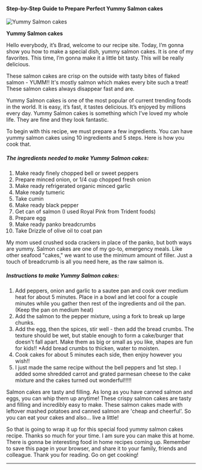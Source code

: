            

#### Step-by-Step Guide to Prepare Perfect Yummy Salmon cakes

![Yummy Salmon cakes](https://img-global.cpcdn.com/recipes/60bdb79b460f7871/751x532cq70/yummy-salmon-cakes-recipe-main-photo.jpg)

**Yummy Salmon cakes**

Hello everybody, it’s Brad, welcome to our recipe site. Today, I’m gonna show you how to make a special dish, yummy salmon cakes. It is one of my favorites. This time, I’m gonna make it a little bit tasty. This will be really delicious.

These salmon cakes are crisp on the outside with tasty bites of flaked salmon - YUMM!! It's mostly salmon which makes every bite such a treat! These salmon cakes always disappear fast and are.

Yummy Salmon cakes is one of the most popular of current trending foods in the world. It is easy, it’s fast, it tastes delicious. It’s enjoyed by millions every day. Yummy Salmon cakes is something which I’ve loved my whole life. They are fine and they look fantastic.

To begin with this recipe, we must prepare a few ingredients. You can have yummy salmon cakes using 10 ingredients and 5 steps. Here is how you cook that.

##### The ingredients needed to make Yummy Salmon cakes:

1.  Make ready finely chopped bell or sweet peppers
2.  Prepare minced onion, or 1/4 cup chopped fresh onion
3.  Make ready refrigerated organic minced garlic
4.  Make ready tumeric
5.  Take cumin
6.  Make ready black pepper
7.  Get can of salmon (I used Royal Pink from Trident foods)
8.  Prepare egg
9.  Make ready panko breadcrumbs
10.  Take Drizzle of olive oil to coat pan

My mom used crushed soda crackers in place of the panko, but both ways are yummy. Salmon cakes are one of my go-to, emergency meals. Like other seafood "cakes," we want to use the minimum amount of filler. Just a touch of breadcrumb is all you need here, as the raw salmon is.

##### Instructions to make Yummy Salmon cakes:

1.  Add peppers, onion and garlic to a sautee pan and cook over medium heat for about 5 minutes. Place in a bowl and let cool for a couple minutes while you gather then rest of the ingredients and oil the pan. (Keep the pan on medium heat)
2.  Add the salmon to the pepper mixture, using a fork to break up large chunks.
3.  Add the egg, then the spices, stir well - then add the bread crumbs. The texture should be wet, but stable enough to form a cake/burger that doesn't fall apart. Make them as big or small as you like, shapes are fun for kids!! \*Add bread crumbs to thicken, water to moisten.
4.  Cook cakes for about 5 minutes each side, then enjoy however you wish!!
5.  I just made the same recipe without the bell peppers and 1st step. I added some shredded carrot and grated parmesan cheese to the cake mixture and the cakes turned out wonderful!!!!!

Salmon cakes are tasty and filling. As long as you have canned salmon and eggs, you can whip them up anytime! These crispy salmon cakes are tasty and filling and incredibly easy to make. These salmon cakes made with leftover mashed potatoes and canned salmon are 'cheap and cheerful'. So you can eat your cakes and also… live a little!

So that is going to wrap it up for this special food yummy salmon cakes recipe. Thanks so much for your time. I am sure you can make this at home. There is gonna be interesting food in home recipes coming up. Remember to save this page in your browser, and share it to your family, friends and colleague. Thank you for reading. Go on get cooking!

* * *